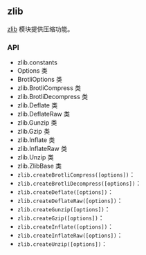 ## zlib

[zlib](http://nodejs.cn/api/zlib.html) 模块提供压缩功能。

### API



+ zlib.constants
+ Options 类
+ BrotliOptions 类
+ zlib.BrotliCompress 类
+ zlib.BrotliDecompress 类
+ zlib.Deflate 类
+ zlib.DeflateRaw 类
+ zlib.Gunzip 类
+ zlib.Gzip 类
+ zlib.Inflate 类
+ zlib.InflateRaw 类
+ zlib.Unzip 类
+ zlib.ZlibBase 类
+ `zlib.createBrotliCompress([options])`：
+ `zlib.createBrotliDecompress([options])`：
+ `zlib.createDeflate([options])`：
+ `zlib.createDeflateRaw([options])`：
+ `zlib.createGunzip([options])`：
+ `zlib.createGzip([options])`：
+ `zlib.createInflate([options])`：
+ `zlib.createInflateRaw([options])`：
+ `zlib.createUnzip([options])`：

